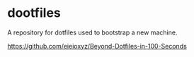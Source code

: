 # dootfiles
A repository for dotfiles used to bootstrap a new machine.

https://github.com/eieioxyz/Beyond-Dotfiles-in-100-Seconds
